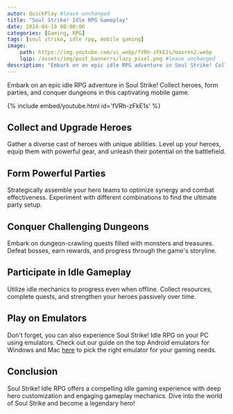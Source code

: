 ```yaml
---
autor: QuickPlay #leave unchanged
title: "Soul Strike! Idle RPG Gameplay"
date: 2024-04-18 00:00:00
categories: [Gaming, RPG]
tags: [soul strike, idle rpg, mobile gaming]
image: 
    path: https://img.youtube.com/vi_webp/fVRh-zFkE1s/maxres2.webp 
    lqip: /assets/img/post_bannerrs/lazy_pixel.png #leave unchanged
description: "Embark on an epic idle RPG adventure in Soul Strike! Collect heroes, form parties, and conquer dungeons in this captivating mobile game."
---
```


Embark on an epic idle RPG adventure in Soul Strike! Collect heroes, form parties, and conquer dungeons in this captivating mobile game.

{% include embed/youtube.html id='fVRh-zFkE1s' %}

## Collect and Upgrade Heroes
Gather a diverse cast of heroes with unique abilities. Level up your heroes, equip them with powerful gear, and unleash their potential on the battlefield.

## Form Powerful Parties
Strategically assemble your hero teams to optimize synergy and combat effectiveness. Experiment with different combinations to find the ultimate party setup.

## Conquer Challenging Dungeons
Embark on dungeon-crawling quests filled with monsters and treasures. Defeat bosses, earn rewards, and progress through the game's storyline.

## Participate in Idle Gameplay
Utilize idle mechanics to progress even when offline. Collect resources, complete quests, and strengthen your heroes passively over time.

## Play on Emulators
Don't forget, you can also experience Soul Strike! Idle RPG on your PC using emulators. Check out our guide on the top Android emulators for Windows and Mac [here](https://quickplaymobile.github.io/posts/Top-10-Best-Android-Emulators-for-Windows-and-Mac/) to pick the right emulator for your gaming needs.

## Conclusion
Soul Strike! Idle RPG offers a compelling idle gaming experience with deep hero customization and engaging gameplay mechanics. Dive into the world of Soul Strike and become a legendary hero!

